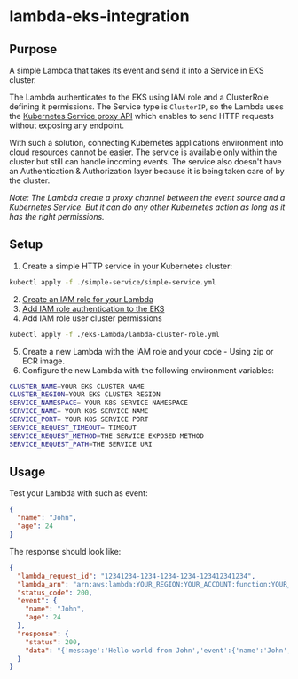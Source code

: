 # lambda-eks-integration

## Purpose

A simple Lambda that takes its event and send it into a Service in EKS cluster.

The Lambda authenticates to the EKS using IAM role and a ClusterRole defining it permissions.
The Service type is `ClusterIP`, so the Lambda uses the 
[Kubernetes Service proxy API](https://kubernetes.io/docs/reference/generated/kubernetes-api/v1.19/#create-connect-proxy-path-pod-v1-core)
which enables to send HTTP requests without exposing any endpoint. 

With such a solution, connecting Kubernetes applications environment into cloud resources cannot be easier.
The service is available only within the cluster but still can handle incoming events.
The service also doesn't have an Authentication & Authorization layer because it is being taken care of by the cluster.

_Note: The Lambda create a proxy channel between the event source and a Kubernetes Service.
But it can do any other Kubernetes action as long as it has the right permissions._
  
## Setup
1. Create a simple HTTP service in your Kubernetes cluster:
```bash
kubectl apply -f ./simple-service/simple-service.yml 
```
2. [Create an IAM role for your Lambda](https://docs.aws.amazon.com/lambda/latest/dg/lambda-intro-execution-role.html)
3. [Add IAM role authentication to the EKS](https://docs.aws.amazon.com/eks/latest/userguide/add-user-role.html)
4. Add IAM role user cluster permissions
```bash
kubectl apply -f ./eks-Lambda/lambda-cluster-role.yml
```
5. Create a new Lambda with the IAM role and your code - Using zip or ECR image.
6. Configure the new Lambda with the following environment variables:
```bash
CLUSTER_NAME=YOUR EKS CLUSTER NAME
CLUSTER_REGION=YOUR EKS CLUSTER REGION
SERVICE_NAMESPACE= YOUR K8S SERVICE NAMESPACE
SERVICE_NAME= YOUR K8S SERVICE NAME
SERVICE_PORT= YOUR K8S SERVICE PORT
SERVICE_REQUEST_TIMEOUT= TIMEOUT
SERVICE_REQUEST_METHOD=THE SERVICE EXPOSED METHOD
SERVICE_REQUEST_PATH=THE SERVICE URI
```

## Usage

Test your Lambda with such as event:
```json
{
  "name": "John",
  "age": 24
}
```
The response should look like:
```json
{
  "lambda_request_id": "12341234-1234-1234-1234-123412341234",
  "lambda_arn": "arn:aws:lambda:YOUR_REGION:YOUR_ACCOUNT:function:YOUR_FUNCTION",
  "status_code": 200,
  "event": {
    "name": "John",
    "age": 24
  },
  "response": {
    "status": 200,
    "data": "{'message':'Hello world from John','event':{'name':'John','age':24}}"
  }
}
```



